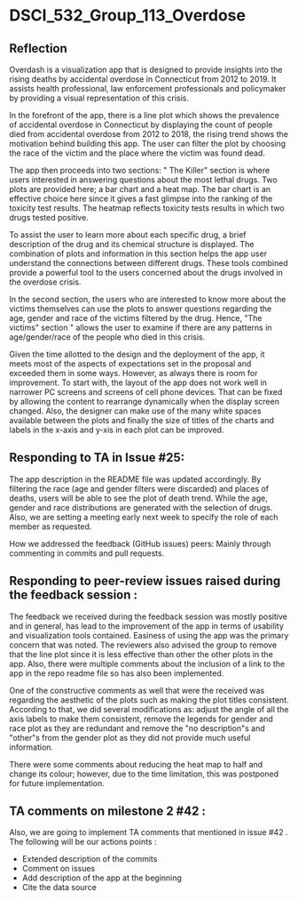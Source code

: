 # DSCI_532_Group_113_Overdose

## Reflection

Overdash is a visualization app that is designed to provide insights into the rising deaths by accidental overdose in Connecticut from 2012 to 2019. It assists health professional, law enforcement professionals and policymaker by providing a visual representation of this crisis. 

In the forefront of the app, there is a line plot which shows the prevalence of accidental overdose in Connecticut by displaying the count of people died from accidental overdose from 2012 to 2018, the rising trend shows the motivation behind building this app. The user can filter the plot by choosing the race of the victim and the place where the victim was found dead.

The app then proceeds into two sections: " The Killer" section is where users interested in answering questions about the most lethal drugs. Two plots are provided here; a bar chart and a heat map. The bar chart is an effective choice here since it gives a fast glimpse into the ranking of the toxicity test results. The heatmap reflects toxicity tests results in which two drugs tested positive.

To assist the user to learn more about each specific drug, a brief description of the drug and its chemical structure is displayed. The combination of plots and information in this section helps the app user understand the connections between different drugs. These tools combined provide a powerful tool to the users concerned about the drugs involved in the overdose crisis.

In the second section, the users who are interested to know more about the victims themselves can use the plots to answer questions regarding the age, gender and race of the victims filtered by the drug. Hence, "The victims" section " allows the user to examine if there are any patterns in age/gender/race of the people who died in this crisis.

Given the time allotted to the design and the deployment of the app, it meets most of the aspects of expectations set in the proposal and exceeded them in some ways. However, as always there is room for improvement.  To start with, the layout of the app does not work well in narrower PC screens and screens of cell phone devices. That can be fixed by allowing the content to rearrange dynamically when the display screen changed. Also, the designer can make use of the many white spaces available between the plots and finally the size of titles of the charts and labels in the x-axis and y-xis in each plot can be improved.

## Responding to TA in Issue #25:

The app description in the README file was updated accordingly.  By filtering the race (age and gender filters were discarded) and places of deaths, users will be able to see the plot of death trend. While the age, gender and race distributions are generated with the selection of drugs. Also, we are setting a meeting early next week to specify the role of each member as requested.

How we addressed the feedback (GitHub issues) peers: 
Mainly through commenting in commits and pull requests.

## Responding to peer-review issues raised during the feedback session :


The feedback we received during the feedback session was mostly positive and in general, has lead to the improvement of the app in terms of usability and visualization tools contained. Easiness of using the app was the primary concern that was noted. The reviewers also advised the group to remove that the line plot since it is less effective than other the other plots in the app. Also, there were multiple comments about the inclusion of a link to the app in the repo readme file so has also been implemented.

One of the constructive comments as well that were the received was regarding the aesthetic of the plots such as making the plot titles consistent. According to that, we did several modifications as: adjust the angle of all the axis labels to make them consistent, remove the legends for gender and race plot as they are redundant and remove the "no description"s and "other"s from the gender plot as they did not provide much useful information.

There were some comments about reducing the heat map to half and change its colour; however, due to the time limitation, this was postponed for future implementation.


## TA comments on milestone 2 #42 :

Also, we are going to implement TA comments that mentioned in issue #42 . The following will be our actions points : 
- Extended description of the commits
- Comment on issues
- Add description of the app at the beginning
- Cite the data source


